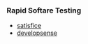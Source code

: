 

### Rapid Softare Testing
- [satisfice](http://satisfice.com/)
- [developsense](https://developsense.com/)


